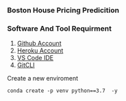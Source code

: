 ### Boston House Pricing Predicition

### Software And Tool Requirment

1. [Github Account](https://github.com)
2. [Heroku Account](https://heroku.com)
3. [VS Code IDE](https://code.visualstudio.com/)
4. [GitCLI](https://git-scm.com/docs/gitcli)


Create a new enviroment


```
conda create -p venv python==3.7  -y

```

